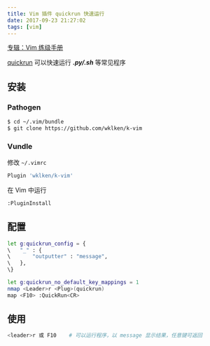 ```yaml
---
title: Vim 插件 quickrun 快速运行
date: 2017-09-23 21:27:02
tags: [vim]
---
```


[专辑：Vim 练级手册](/vim)

[quickrun](https://github.com/wklken/k-vim) 可以快速运行 ***.py/.sh*** 等常见程序
<!-- more -->
<!-- toc -->

## 安装
### Pathogen
```bash
$ cd ~/.vim/bundle
$ git clone https://github.com/wklken/k-vim
```
### Vundle
修改 `~/.vimrc`
```bash
Plugin 'wklken/k-vim'
```
在 Vim 中运行
```bash
:PluginInstall
```

## 配置
```bash
let g:quickrun_config = {
\   "_" : {
\       "outputter" : "message",
\   },
\}

let g:quickrun_no_default_key_mappings = 1
nmap <Leader>r <Plug>(quickrun)
map <F10> :QuickRun<CR>
```

## 使用
```bash
<leader>r 或 F10    # 可以运行程序，以 message 显示结果，任意键可返回
```
